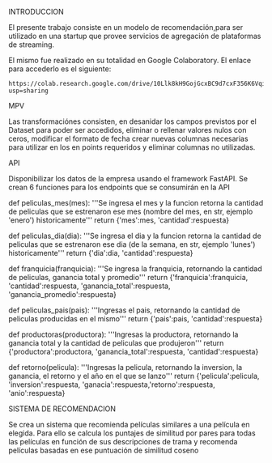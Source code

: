 

INTRODUCCION 

El presente trabajo consiste en un modelo de recomendación,para ser 
utilizado en una startup que provee servicios de agregación de plataformas de streaming.

El mismo fue realizado en su totalidad en Google Colaboratory.
El enlace para accederlo es el siguiente:

	https://colab.research.google.com/drive/10Llk8kH9GojGcxBC9d7cxF356K6Vqiev?usp=sharing


MPV

Las transformaciónes consisten, en desanidar los campos previstos por el 
Dataset para poder ser accedidos, eliminar o rellenar valores nulos con ceros, modificar el formato 
de fecha crear nuevas columnas necesarias para utilizar en los en points requeridos y eliminar 
columnas no utilizadas.

API

Disponibilizar los datos de la empresa usando el framework FastAPI.
Se crean 6 funciones para los endpoints que se consumirán en la API

def peliculas_mes(mes): '''Se ingresa el mes y la funcion retorna la cantidad de peliculas que se 
estrenaron ese mes (nombre del mes, en str, ejemplo 'enero') historicamente''' return {'mes':mes, 'cantidad':respuesta}

def peliculas_dia(dia): '''Se ingresa el dia y la funcion retorna la cantidad de peliculas que se estrenaron 
ese dia (de la semana, en str, ejemplo 'lunes') historicamente''' return {'dia':dia, 'cantidad':respuesta}

def franquicia(franquicia): '''Se ingresa la franquicia, retornando la cantidad de peliculas, ganancia total y 
promedio''' return {'franquicia':franquicia, 'cantidad':respuesta, 'ganancia_total':respuesta, 'ganancia_promedio':respuesta}

def peliculas_pais(pais): '''Ingresas el pais, retornando la cantidad de peliculas producidas en el mismo''' 
return {'pais':pais, 'cantidad':respuesta}

def productoras(productora): '''Ingresas la productora, retornando la ganancia total y la cantidad de peliculas 
que produjeron''' return {'productora':productora, 'ganancia_total':respuesta, 'cantidad':respuesta}

def retorno(pelicula): '''Ingresas la pelicula, retornando la inversion, la ganancia, el retorno y el año en el que 
se lanzo''' return {'pelicula':pelicula, 'inversion':respuesta, 'ganacia':respuesta,'retorno':respuesta, 'anio':respuesta}


SISTEMA DE RECOMENDACION

Se crea un sistema que recomienda películas similares a una película en elegida. 
Para ello se calcula los puntajes de similitud por pares para todas las películas en función de sus descripciones de trama y 
recomenda películas basadas en ese  puntuación de similitud coseno
